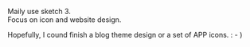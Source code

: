 Maily use sketch 3.    
Focus on icon and website design.

Hopefully, I cound finish a blog theme design or a set of APP icons.  : - )